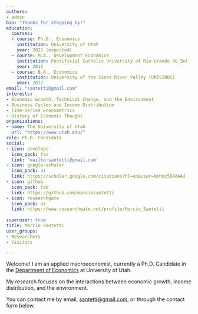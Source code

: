 ```yaml
---
authors:
- admin
bio: "Thanks for stopping by!"
education:
  courses:
  - course: Ph.D., Economics
    institution: University of Utah
    year: 2022 (expected)
  - course: M.A., Development Economics
    institution: Pontificial Catholic University of Rio Grande do Sul (PUCRS)
    year: 2015
  - course: B.A., Economics
    institution: University of the Sinos River Valley (UNISINOS)
    year: 2012
email: "santetti@gmail.com"
interests:
- Economic Growth, Technical Change, and the Environment
- Business Cycles and Income Distribution
- Time-Series Econometrics
- History of Economic Thought
organizations:
- name: The University of Utah
  url: "https://www.utah.edu/"
role: Ph.D. Candidate
social:
- icon: envelope
  icon_pack: fas
  link: 'mailto:santetti@gmail.com'
- icon: google-scholar
  icon_pack: ai
  link: https://scholar.google.com/citations?hl=en&user=bmhnc58AAAAJ
- icon: github
  icon_pack: fab
  link: https://github.com/marciosantetti
- icon: researchgate
  icon_pack: ai
  link: https://www.researchgate.net/profile/Marcio_Santetti
  
superuser: true
title: Marcio Santetti
user_groups:
- Researchers
- Visitors

---
```


Welcome! I am an applied macroeconomist, currently a Ph.D. Candidate in the [Department of Economics](https://www.econ.utah.edu/) at University of Utah.

My research focuses on the interactions between economic growth, income distribution, and the environment.

You can contact me by email, [santetti@gmail.com](mailto:santetti@gmail.com), or through the contact form below.


